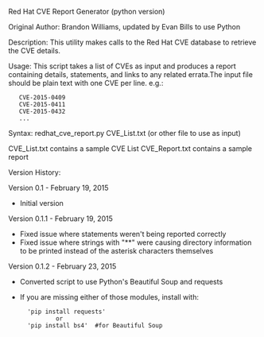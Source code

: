 Red Hat CVE Report Generator (python version)

Original Author: Brandon Williams, updated by Evan Bills to use Python

Description: This utility makes calls to the Red Hat CVE database to retrieve the CVE details.

Usage: This script takes a list of CVEs as input and produces a report containing details, statements, and links to any related errata.The input file should be plain text with one CVE per line. e.g.:

       CVE-2015-0409
       CVE-2015-0411
       CVE-2015-0432
       ...

Syntax: redhat_cve_report.py CVE_List.txt (or other file to use as input)

CVE_List.txt contains a sample CVE List
CVE_Report.txt contains a sample report


Version History:

Version 0.1 - February 19, 2015
- Initial version

Version 0.1.1 - February 19, 2015
- Fixed issue where statements weren't being reported correctly
- Fixed issue where strings with "**" were causing directory information to be printed instead of the asterisk characters themselves

Version 0.1.2 - February 23, 2015
- Converted script to use Python's Beautiful Soup and requests 
- If you are missing either of those modules, install with:

		'pip install requests'
				or
		'pip install bs4'  #for Beautiful Soup
